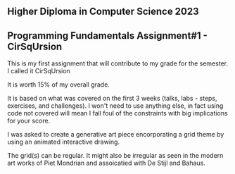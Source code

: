 ## Higher Diploma in Computer Science 2023
## Programming Fundamentals Assignment#1 - CirSqUrsion

This is my first assignment that will contribute to my grade for the semester. I called it CirSqUrsion

It is worth 15% of my overall grade. 

It is based on what was covered on the first 3 weeks (talks, labs - steps, exercises, and challenges). I won't need to use anything else, in fact using code not covered will mean I fall foul of the constraints with big implications for your score.

I was asked to create a generative art piece encorporating a grid theme by using an animated interactive drawing. 

The grid(s) can be regular. It might also be irregular as seen in the modern art works of Piet Mondrian and assoicatied with De Stijl and Bahaus.